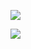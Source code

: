 ![](https://github-readme-stats.vercel.app/api?username=LuckyTurtleDev&show_icons=true&rank_icon=github&theme=transparent)

![](https://github-readme-stats.vercel.app/api/top-langs/?username=LuckyTurtleDev&show_icons=true&layout=donut&theme=transparent)
